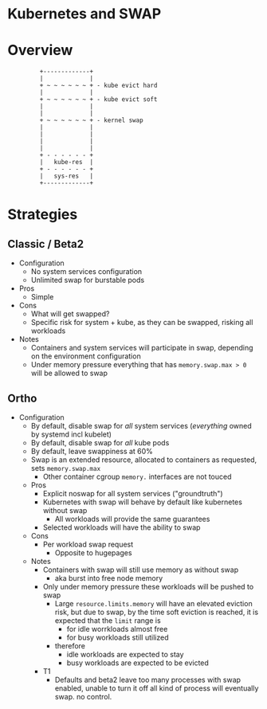 # Kubernetes and SWAP

# Overview

```
         +-------------+
         |             |
         + ~ ~ ~ ~ ~ ~ + - kube evict hard
         |             |
         + ~ ~ ~ ~ ~ ~ + - kube evict soft
         |             |
         |             |
         + ~ ~ ~ ~ ~ ~ + - kernel swap
         |             |
         |             |
         |             |
         |             |
         + - - - - - - +
         |   kube-res  |
         + - - - - - - +
         |   sys-res   |
         +-------------+
```

# Strategies
## Classic / Beta2
* Configuration
	* No system services configuration
	* Unlimited swap for burstable pods
* Pros
	* Simple
* Cons
	* What will get swapped?
	* Specific risk for system + kube, as they can be swapped, risking all workloads
* Notes
	* Containers and system services will participate in swap, depending on the environment configuration
	* Under memory pressure everything that has `memory.swap.max > 0` will be allowed to swap

## Ortho
* Configuration
	* By default, disable swap for _all_ system services (_everything_ owned by systemd incl kubelet)
	* By default, disable swap for _all_ kube pods
	* By default, leave swappiness at 60%
	* Swap is an extended resource, allocated to containers as requested, sets `memory.swap.max`
		* Other container cgroup `memory.` interfaces are not touced
	* Pros
		* Explicit noswap for all system services ("groundtruth")
		* Kubernetes with swap will behave by default like kubernetes without swap
			* All workloads will provide the same guarantees
		* Selected workloads will have the ability to swap
	* Cons
		* Per workload swap request
			* Opposite to hugepages
	* Notes
		* Containers with swap will still use memory as without swap
			* aka burst into free node memory
		* Only under memory pressure these workloads will be pushed to swap
			* Large `resource.limits.memory` will have an elevated eviction risk, but due to swap, by the time soft eviction is reached, it is expected that the `limit` range is
				* for idle worrkloads almost free
				* for busy workloads still utilized
			* therefore
				* idle workloads are expected to stay
				* busy workloads are expected to be evicted
        * T1
            * Defaults and beta2 leave too many processes with swap enabled, unable to turn it off
              all kind of process will eventually swap. no control.
